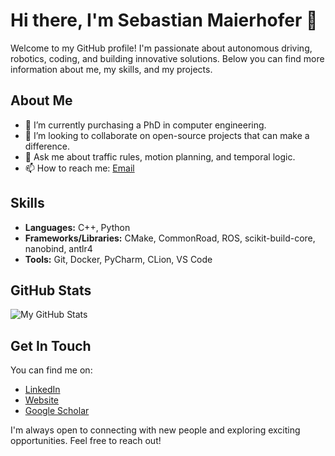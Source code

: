 # Hi there, I'm Sebastian Maierhofer 👋

Welcome to my GitHub profile! 
I'm passionate about autonomous driving, robotics, coding, and building innovative solutions. 
Below you can find more information about me, my skills, and my projects.

## About Me

- 🔭 I’m currently purchasing a PhD in computer engineering.
- 👯 I’m looking to collaborate on open-source projects that can make a difference.
- 💬 Ask me about traffic rules, motion planning, and temporal logic.
- 📫 How to reach me: [Email](mailto:sebastian.maierhofer@tum.de)

## Skills

- **Languages:** C++, Python
- **Frameworks/Libraries:** CMake, CommonRoad, ROS, scikit-build-core, nanobind, antlr4
- **Tools:** Git, Docker, PyCharm, CLion, VS Code
<!--
## Projects

Here are a few projects I've worked on:

- [CommonRoad-IO](https://github.com/smaierhofer/project1): Brief description of what this project does and the technologies used.
- [CommonRoad Scenario Designer](https://github.com/smaierhofer/project2): Brief description of what this project does and the technologies used.
- [CommonRoad CARLA-Interface](https://github.com/smaierhofer/project3): Brief description of what this project does and the technologies used.
- [CommonRoad Prediction](https://github.com/smaierhofer/project3): Brief description of what this project does and the technologies used.
-->
## GitHub Stats

![My GitHub Stats](https://github-readme-stats.vercel.app/api?username=smaierhofer&show_icons=true&theme=radical)

## Get In Touch

You can find me on:

- [LinkedIn](https://www.linkedin.com/in/sebastian-maierhofer)
- [Website](https://www.ce.cit.tum.de/cps/members/sebastian-maierhofer-msc/)
- [Google Scholar](https://scholar.google.de/citations?user=hkgRdzEAAAAJ&hl=de)

I'm always open to connecting with new people and exploring exciting opportunities. Feel free to reach out!


<!--
**smaierhofer/smaierhofer** is a ✨ _special_ ✨ repository because its `README.md` (this file) appears on your GitHub profile.

📈 my github stats
<p align="center"> <img src="https://github-readme-stats.vercel.app/api?username=smaierhofer&show_icons=true&theme=gotham" alt="smaierhofer" />
-->
